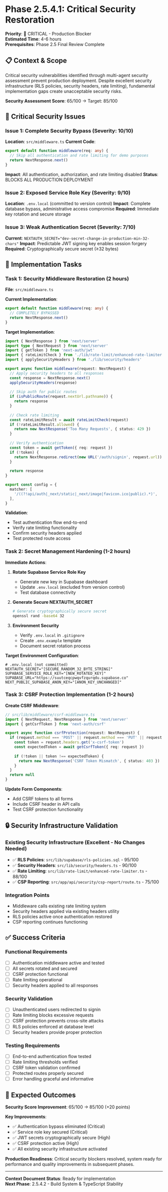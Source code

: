 # Phase 2.5.4.1: Critical Security Restoration

**Priority**: 🚨 CRITICAL - Production Blocker  
**Estimated Time**: 4-6 hours  
**Prerequisites**: Phase 2.5 Final Review Complete  

## 📋 Context & Scope

Critical security vulnerabilities identified through multi-agent security assessment prevent production deployment. Despite excellent security infrastructure (RLS policies, security headers, rate limiting), fundamental implementation gaps create unacceptable security risks.

**Security Assessment Score**: 65/100 → Target: 85/100

## 🚨 Critical Security Issues

### Issue 1: Complete Security Bypass (Severity: 10/10)
**Location**: `src/middleware.ts`
**Current Code**:
```typescript
export default function middleware(req: any) {
  // Skip all authentication and rate limiting for demo purposes
  return NextResponse.next()
}
```
**Impact**: All authentication, authorization, and rate limiting disabled
**Status**: BLOCKS ALL PRODUCTION DEPLOYMENT

### Issue 2: Exposed Service Role Key (Severity: 9/10)
**Location**: `.env.local` (committed to version control)
**Impact**: Complete database bypass, administrative access compromise
**Required**: Immediate key rotation and secure storage

### Issue 3: Weak Authentication Secret (Severity: 7/10)
**Current**: `NEXTAUTH_SECRET="dev-secret-change-in-production-min-32-chars"`
**Impact**: Predictable JWT signing key enables session forgery
**Required**: Cryptographically secure secret (≥32 bytes)

## 🎯 Implementation Tasks

### Task 1: Security Middleware Restoration (2 hours)
**File**: `src/middleware.ts`

**Current Implementation**:
```typescript
export default function middleware(req: any) {
  // COMPLETELY BYPASSED
  return NextResponse.next()
}
```

**Target Implementation**:
```typescript
import { NextResponse } from 'next/server'
import type { NextRequest } from 'next/server'
import { getToken } from 'next-auth/jwt'
import { rateLimitCheck } from './lib/rate-limit/enhanced-rate-limiter'
import { applySecurityHeaders } from './lib/security/headers'

export async function middleware(request: NextRequest) {
  // Apply security headers to all responses
  const response = NextResponse.next()
  applySecurityHeaders(response)
  
  // Skip auth for public routes
  if (isPublicRoute(request.nextUrl.pathname)) {
    return response
  }
  
  // Check rate limiting
  const rateLimitResult = await rateLimitCheck(request)
  if (!rateLimitResult.allowed) {
    return new NextResponse('Too Many Requests', { status: 429 })
  }
  
  // Verify authentication
  const token = await getToken({ req: request })
  if (!token) {
    return NextResponse.redirect(new URL('/auth/signin', request.url))
  }
  
  return response
}

export const config = {
  matcher: [
    '/((?!api/auth|_next/static|_next/image|favicon.ico|public).*)',
  ],
}
```

**Validation**:
- Test authentication flow end-to-end
- Verify rate limiting functionality
- Confirm security headers applied
- Test protected route access

### Task 2: Secret Management Hardening (1-2 hours)

**Immediate Actions**:
1. **Rotate Supabase Service Role Key**
   - Generate new key in Supabase dashboard
   - Update `.env.local` (excluded from version control)
   - Test database connectivity

2. **Generate Secure NEXTAUTH_SECRET**
   ```bash
   # Generate cryptographically secure secret
   openssl rand -base64 32
   ```

3. **Environment Security**
   - Verify `.env.local` in `.gitignore`
   - Create `.env.example` template
   - Document secret rotation process

**Target Environment Configuration**:
```env
# .env.local (not committed)
NEXTAUTH_SECRET="[SECURE_RANDOM_32_BYTE_STRING]"
SUPABASE_SERVICE_ROLE_KEY="[NEW_ROTATED_KEY]"
SUPABASE_URL="https://suutceqcpwqvfzqurqdu.supabase.co"
NEXT_PUBLIC_SUPABASE_ANON_KEY="[ANON_KEY_UNCHANGED]"
```

### Task 3: CSRF Protection Implementation (1-2 hours)

**Create CSRF Middleware**:
```typescript
// src/lib/middleware/csrf-middleware.ts
import { NextRequest, NextResponse } from 'next/server'
import { getCsrfToken } from 'next-auth/csrf'

export async function csrfProtection(request: NextRequest) {
  if (request.method === 'POST' || request.method === 'PUT' || request.method === 'DELETE') {
    const token = request.headers.get('x-csrf-token')
    const expectedToken = await getCsrfToken({ req: request })
    
    if (!token || token !== expectedToken) {
      return new NextResponse('CSRF Token Mismatch', { status: 403 })
    }
  }
  return null
}
```

**Update Form Components**:
- Add CSRF tokens to all forms
- Include CSRF header in API calls
- Test CSRF protection functionality

## 🔒 Security Infrastructure Validation

### Existing Security Infrastructure (Excellent - No Changes Needed)
- ✅ **RLS Policies**: `src/lib/supabase/rls-policies.sql` - 95/100
- ✅ **Security Headers**: `src/lib/security/headers.ts` - 90/100
- ✅ **Rate Limiting**: `src/lib/rate-limit/enhanced-rate-limiter.ts` - 88/100
- ✅ **CSP Reporting**: `src/app/api/security/csp-report/route.ts` - 75/100

### Integration Points
- Middleware calls existing rate limiting system
- Security headers applied via existing headers utility
- RLS policies active once authentication restored
- CSP reporting continues functioning

## ✅ Success Criteria

### Functional Requirements
- [ ] Authentication middleware active and tested
- [ ] All secrets rotated and secured
- [ ] CSRF protection functional
- [ ] Rate limiting operational
- [ ] Security headers applied to all responses

### Security Validation
- [ ] Unauthenticated users redirected to signin
- [ ] Rate limiting blocks excessive requests
- [ ] CSRF protection prevents cross-site attacks
- [ ] RLS policies enforced at database level
- [ ] Security headers provide proper protection

### Testing Requirements
- [ ] End-to-end authentication flow tested
- [ ] Rate limiting thresholds verified
- [ ] CSRF token validation confirmed
- [ ] Protected routes properly secured
- [ ] Error handling graceful and informative

## 🎯 Expected Outcomes

**Security Score Improvement**: 65/100 → 85/100 (+20 points)

**Key Improvements**:
- ✅ Authentication bypass eliminated (Critical)
- ✅ Service role key secured (Critical)
- ✅ JWT secrets cryptographically secure (High)
- ✅ CSRF protection active (High)
- ✅ All existing security infrastructure activated

**Production Readiness**: Critical security blockers resolved, system ready for performance and quality improvements in subsequent phases.

---

**Context Document Status**: Ready for implementation  
**Next Phase**: 2.5.4.2 - Build System & TypeScript Stability